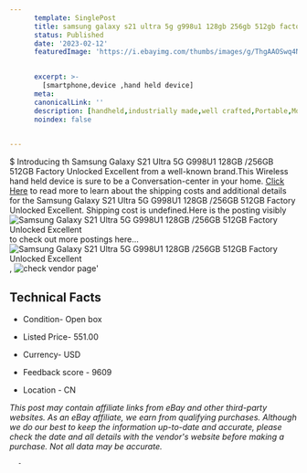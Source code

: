 ```yaml
---
      template: SinglePost
      title: samsung galaxy s21 ultra 5g g998u1 128gb 256gb 512gb factory unlocked excellent
      status: Published
      date: '2023-02-12'
      featuredImage: 'https://i.ebayimg.com/thumbs/images/g/ThgAAOSwq4Nh9Dv2/s-l225.jpg'
       

      excerpt: >-
        [smartphone,device ,hand held device]
      meta:
      canonicalLink: ''
      description: [handheld,industrially made,well crafted,Portable,Mobile,Compact,Convenient,Lightweight,Maneuverable,Man-portable,Miniature,Carriable,Hand-held,Light,Holdable,Transportable,Mobile device,Pocket-sized,On-the-go,Wireless,Cordless,Compact size,Convenient size, smartphone,device ,hand held device]
      noindex: false
      

---
```

$
      Introducing th Samsung Galaxy S21 Ultra 5G G998U1 128GB /256GB 512GB Factory Unlocked Excellent from a well-known brand.This Wireless hand held device is sure to be a Conversation-center in your home. [Click Here](https://www.ebay.com/itm/255868004741?hash=item3b92ebe985%3Ag%3AThgAAOSwq4Nh9Dv2&mkevt=1&mkcid=1&mkrid=711-53200-19255-0&campid=%253CePNCampaignId%253E&customid=%253CreferenceId%253E&toolid=10049) to read more to learn about the shipping costs and additional details for the Samsung Galaxy S21 Ultra 5G G998U1 128GB /256GB 512GB Factory Unlocked Excellent. Shipping cost is undefined.Here is the posting visibly ![Samsung Galaxy S21 Ultra 5G G998U1 128GB /256GB 512GB Factory Unlocked Excellent](https://i.ebayimg.com/thumbs/images/g/ThgAAOSwq4Nh9Dv2/s-l225.jpg) to check out more postings here... ![Samsung Galaxy S21 Ultra 5G G998U1 128GB /256GB 512GB Factory Unlocked Excellent](https://i.ebayimg.com/images/g/ThgAAOSwq4Nh9Dv2/s-l225.jpg), ![check vendor page](https://origin-galleryplus.ebayimg.com/ws/web/255868004741_2_0_1/225x225.jpg,https://origin-galleryplus.ebayimg.com/ws/web/255868004741_3_0_1/225x225.jpg,https://origin-galleryplus.ebayimg.com/ws/web/255868004741_4_0_1/225x225.jpg,https://origin-galleryplus.ebayimg.com/ws/web/255868004741_5_0_1/225x225.jpg,https://origin-galleryplus.ebayimg.com/ws/web/255868004741_6_0_1/225x225.jpg)'

      

 ## Technical Facts 



     
      

 - Condition- Open box 


      

 - Listed Price- 551.00 


      

 - Currency- USD 


      

 - Feedback score - 9609 


      

 - Location - CN 


      
      

 *_This post may contain affiliate links from eBay and other third-party websites. As an eBay affiliate, we earn from qualifying purchases. Although we do our best to keep the information up-to-date and accurate, please check the date and all details with the vendor's website before making a purchase. Not all data may be accurate._*




      -
